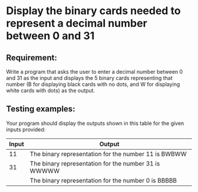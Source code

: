 # Display the binary cards needed to represent a decimal number between 0 and 31

## Requirement:

Write a program that asks the user to enter a decimal number between 0 and 31 as the input and displays the 5 binary cards representing that number (B for displaying black cards with no dots, and W for displaying white cards with dots) as the output.

## Testing examples:

Your program should display the outputs shown in this table for the given inputs provided:

| Input | Output                                               |
| ----- | ---------------------------------------------------- |
| 11    | The binary representation for the number 11 is BWBWW |
| 31    | The binary representation for the number 31 is WWWWW |
|       | The binary representation for the number 0 is BBBBB  |